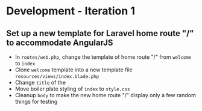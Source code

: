 # Development - Iteration 1

## Set up a new template for Laravel home route "/" to accommodate AngularJS
 
- In ```routes/web.php```, change the template of home route "/" from ```welcome``` to ```index```
- Clone ```welcome``` template into a new template file ```resources/views/index.blade.php``` 
- Change ```title``` of the 
- Move boiler plate styling of ```index``` to ```style.css```
- Cleanup ```body``` to make the new home route "/" display only a few random things for testing